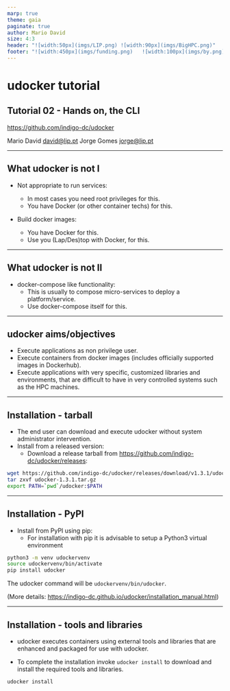 ```yaml
---
marp: true
theme: gaia
paginate: true
author: Mario David
size: 4:3
header: "![width:50px](imgs/LIP.png) ![width:90px](imgs/BigHPC.png)"
footer: "![width:450px](imgs/funding.png)   ![width:100px](imgs/by.png)"
---
```


<!-- <style>

</style> -->

# udocker tutorial

## Tutorial 02 - Hands on, the CLI

<https://github.com/indigo-dc/udocker>

Mario David <david@lip.pt>
Jorge Gomes <jorge@lip.pt>


---

## What udocker is not I

* Not appropriate to run services:
  * In most cases you need root privileges for this.
  * You have Docker (or other container techs) for this.

* Build docker images:
  * You have Docker for this.
  * Use you (Lap/Des)top with Docker, for this.

---

## What udocker is not II

* docker-compose like functionality:
  * This is usually to compose micro-services to deploy a platform/service.
  * Use docker-compose itself for this.

---

## udocker aims/objectives

* Execute applications as non privilege user.
* Execute containers from docker images (includes officially supported images in Dockerhub).
* Execute applications with very specific, customized libraries and environments, that are difficult
  to have in very controlled systems such as the HPC machines.

---

## Installation - tarball

* The end user can download and execute udocker without system administrator intervention.
* Install from a released version:
  * Download a release tarball from <https://github.com/indigo-dc/udocker/releases>:

```bash
wget https://github.com/indigo-dc/udocker/releases/download/v1.3.1/udocker-1.3.1.tar.gz
tar zxvf udocker-1.3.1.tar.gz
export PATH=`pwd`/udocker:$PATH
```

---

## Installation - PyPI

* Install from PyPI using pip:
  * For installation with pip it is advisable to setup a Python3 virtual environment

```bash
python3 -m venv udockervenv
source udockervenv/bin/activate
pip install udocker
```

The udocker command will be `udockervenv/bin/udocker`.

(More details: <https://indigo-dc.github.io/udocker/installation_manual.html>)

---

## Installation - tools and libraries

* udocker executes containers using external tools and libraries that are enhanced and packaged for
  use with udocker.

* To complete the installation invoke `udocker install` to download and install the required tools
  and libraries.

```bash
udocker install
```
